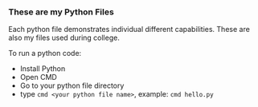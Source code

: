 ### These are my Python Files

Each python file demonstrates individual different capabilities.
These are also my files used during college.

To run a python code:
- Install Python
- Open CMD
- Go to your python file directory
- type `cmd <your python file name>`, example: `cmd hello.py`
